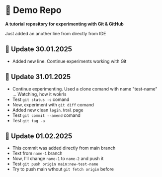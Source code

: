 # 🚀 Demo Repo 
**A tutorial repository for experimenting with Git & GitHub** 

Just added an another line from directly from IDE

## 📅 Update 30.01.2025

- Added new line. Continue experiments working with Git


## 📅 Update 31.01.2025

- Continue experimenting. Used a clone comand with name  "test-name" ... Watching, how it wokrls
- Test ```git status -s``` comand
- Now, experiment with ```git diff``` comand
- Added new clean ```login.html``` page
- Test ```git commit --amend``` comand
- Test ```git tag -a``` 


## 📅 Update 01.02.2025
- This commit was added directly from main branch
- Text from ```name-1``` branch
- Now, I'll change ```name-1``` to ```name-2``` and push it
- Test ```git push origin main:new-test-name```
- Try to push main wthout ```git fetch origin``` before
